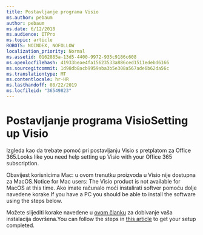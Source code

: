 ```yaml
---
title: Postavljanje programa Visio
ms.author: pebaum
author: pebaum
ms.date: 6/12/2018
ms.audience: ITPro
ms.topic: article
ROBOTS: NOINDEX, NOFOLLOW
localization_priority: Normal
ms.assetid: 0162885a-13d5-4400-9972-935c9186c608
ms.openlocfilehash: 41933beae4fa15623533a886ced1511edebd6166
ms.sourcegitcommit: 1d98db8acb9959aba3b5e308a567ade6b62da56c
ms.translationtype: MT
ms.contentlocale: hr-HR
ms.lasthandoff: 08/22/2019
ms.locfileid: "36549823"
---
```

# <a name="setting-up-visio"></a><span data-ttu-id="d3f76-102">Postavljanje programa Visio</span><span class="sxs-lookup"><span data-stu-id="d3f76-102">Setting up Visio</span></span>

<span data-ttu-id="d3f76-103">Izgleda kao da trebate pomoć pri postavljanju Visio s pretplatom za Office 365.</span><span class="sxs-lookup"><span data-stu-id="d3f76-103">Looks like you need help setting up Visio with your Office 365 subscription.</span></span>
  
<span data-ttu-id="d3f76-104">Obavijest korisnicima Mac: u ovom trenutku proizvoda u Visio nije dostupna za MacOS.</span><span class="sxs-lookup"><span data-stu-id="d3f76-104">Notice for Mac users: The Visio product is not available for MacOS at this time.</span></span> <span data-ttu-id="d3f76-105">Ako imate računalo moći instalirati softver pomoću dolje navedene korake.</span><span class="sxs-lookup"><span data-stu-id="d3f76-105">If you have a PC you should be able to install the software using the steps below.</span></span>
  
<span data-ttu-id="d3f76-106">Možete slijediti korake navedene u [ovom članku](https://support.office.com/article/f98f21e3-aa02-4827-9167-ddab5b025710.aspx) za dobivanje vaša instalacija dovršena.</span><span class="sxs-lookup"><span data-stu-id="d3f76-106">You can follow the steps in [this article](https://support.office.com/article/f98f21e3-aa02-4827-9167-ddab5b025710.aspx) to get your setup completed.</span></span> 
  

